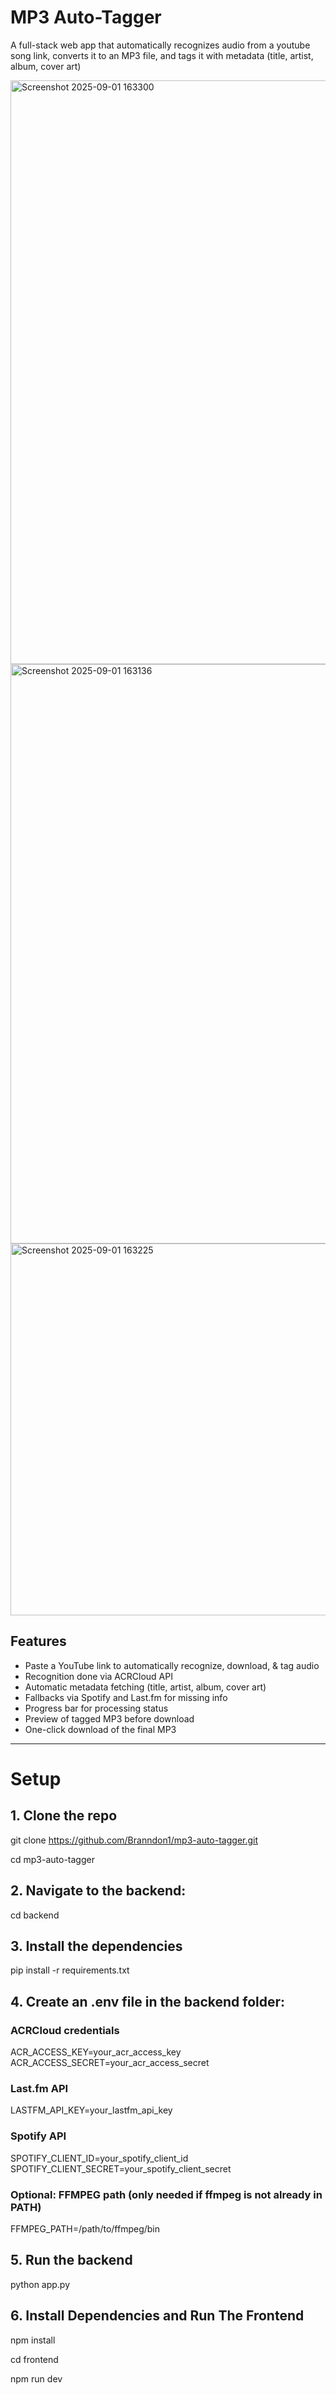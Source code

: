 # MP3 Auto-Tagger

A full-stack web app that automatically recognizes audio from a youtube song link, converts it to an MP3 file, and tags it with metadata (title, artist, album, cover art)

<img width="1919" height="934" alt="Screenshot 2025-09-01 163300" src="https://github.com/user-attachments/assets/fe8987cc-40ce-4293-90d7-d7e96e95c63f" />

<img width="1917" height="927" alt="Screenshot 2025-09-01 163136" src="https://github.com/user-attachments/assets/b120ec74-d459-45b6-a557-1a5c774512b0" />


<img width="1329" height="595" alt="Screenshot 2025-09-01 163225" src="https://github.com/user-attachments/assets/1909aea9-4f6a-47a8-8239-1d35b02418d6" />






## Features
- Paste a YouTube link to automatically recognize, download, & tag audio
- Recognition done via ACRCloud API
- Automatic metadata fetching (title, artist, album, cover art)
- Fallbacks via Spotify and Last.fm for missing info
- Progress bar for processing status
- Preview of tagged MP3 before download
- One-click download of the final MP3



---

# Setup

## 1. Clone the repo
git clone https://github.com/Branndon1/mp3-auto-tagger.git

cd mp3-auto-tagger

## 2. Navigate to the backend:
cd backend

## 3. Install the dependencies
pip install -r requirements.txt

## 4. Create an .env file in the backend folder:

### ACRCloud credentials
ACR_ACCESS_KEY=your_acr_access_key
ACR_ACCESS_SECRET=your_acr_access_secret

### Last.fm API
LASTFM_API_KEY=your_lastfm_api_key

### Spotify API
SPOTIFY_CLIENT_ID=your_spotify_client_id
SPOTIFY_CLIENT_SECRET=your_spotify_client_secret

### Optional: FFMPEG path (only needed if ffmpeg is not already in PATH)
FFMPEG_PATH=/path/to/ffmpeg/bin



## 5. Run the backend
python app.py

## 6. Install Dependencies and Run The Frontend
npm install

cd frontend

npm run dev







